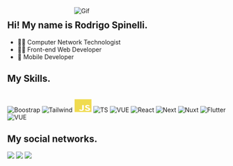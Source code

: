 <img align="right" alt="Gif" width="350" src="https://64.media.tumblr.com/d9ba01e37d6d828041b316d1ab716146/d99a4f3af7783e20-fe/s640x960/008da42b7297fc401fa26d92ed7e5dab1275368a.gifv">

## Hi! My name is Rodrigo Spinelli.
- 👨‍🎓 Computer Network Technologist
- 👨‍💻 Front-end Web Developer
- 📱 Mobile Developer

## My Skills.
<div style="flex: auto; gap: 2%"><br>
	<img alt="Boostrap" height="30" width="40" src="https://cdn.freebiesupply.com/logos/thumbs/2x/bootstrap-4-logo.png">
	<img alt="Tailwind" height="30" width="40" src="https://static-00.iconduck.com/assets.00/tailwind-css-icon-2048x1229-u8dzt4uh.png">
	<img alt="Js" height="30" width="40" src="https://raw.githubusercontent.com/devicons/devicon/master/icons/javascript/javascript-plain.svg">
	<img alt="TS" height="30" src="https://cdn.iconscout.com/icon/free/png-256/free-typescript-3521774-2945272.png">
	<img alt="VUE" height="30" width="40" src="https://static-00.iconduck.com/assets.00/vue-icon-2048x1766-ntogpmti.png">
	<img alt="React" height="30" src="https://upload.wikimedia.org/wikipedia/commons/thumb/a/a7/React-icon.svg/2300px-React-icon.svg.png">
	<img alt="Next" height="30" src="https://dinhanhthi.com/img/header/nextjs.png">
	<img alt="Nuxt" height="30" width="40" src="https://upload.wikimedia.org/wikipedia/commons/thumb/a/ae/Nuxt_logo.svg/2560px-Nuxt_logo.svg.png">
	<img alt="Flutter" height="30" src="https://seeklogo.com/images/F/flutter-logo-5086DD11C5-seeklogo.com.png">
	<img alt="VUE" height="30" src="https://www.freeiconspng.com/thumbs/sql-server-icon-png/sql-server-icon-png-29.png">
</div>
  
  ## My social networks.
  <div>	
  <a href = "mailto: rodrigo.spinelli9@gmail.com"><img src="https://img.shields.io/badge/Gmail-D14836?style=for-the-badge&logo=gmail&logoColor=white" target="_blank"></a>
  <a href="https://www.linkedin.com/in/rodrigo-spinelli-632a50199/" target="_blank"><img src="https://img.shields.io/badge/-LinkedIn-%230077B5?style=for-the-badge&logo=linkedin&logoColor=white" target="_blank"></a>
  <a href="https://www.instagram.com/rodrigospinelli_/" target="_blank"><img src="https://img.shields.io/badge/-Instagram-%23E4405F?style=for-the-badge&logo=instagram&logoColor=white" target="_blank"></a>
</div>
